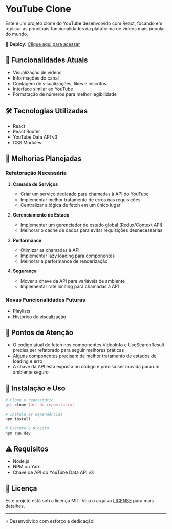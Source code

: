 # YouTube Clone

Este é um projeto clone do YouTube desenvolvido com React, focando em replicar as principais funcionalidades da plataforma de vídeos mais popular do mundo.

🔗 **Deploy:** [Clique aqui para acessar](https://youtube-clone-murex-chi.vercel.app/)

## 🚀 Funcionalidades Atuais

- Visualização de vídeos
- Informações do canal
- Contagem de visualizações, likes e inscritos
- Interface similar ao YouTube
- Formatação de números para melhor legibilidade

## 🛠️ Tecnologias Utilizadas

- React
- React Router
- YouTube Data API v3
- CSS Modules

## 🔄 Melhorias Planejadas

### Refatoração Necessária

1. **Camada de Serviços**
   - Criar um serviço dedicado para chamadas à API do YouTube
   - Implementar melhor tratamento de erros nas requisições
   - Centralizar a lógica de fetch em um único lugar

2. **Gerenciamento de Estado**
   - Implementar um gerenciador de estado global (Redux/Context API)
   - Melhorar o cache de dados para evitar requisições desnecessárias

3. **Performance**
   - Otimizar as chamadas à API
   - Implementar lazy loading para componentes
   - Melhorar a performance de renderização

4. **Segurança**
   - Mover a chave da API para variáveis de ambiente
   - Implementar rate limiting para chamadas à API

### Novas Funcionalidades Futuras

- Playlists
- Histórico de visualização

## 🚨 Pontos de Atenção

- O código atual de fetch nos componentes VideoInfo e UseSearchResult precisa ser refatorado para seguir melhores práticas
- Alguns componentes precisam de melhor tratamento de estados de loading e erro
- A chave da API está exposta no código e precisa ser movida para um ambiente seguro

## 🔧 Instalação e Uso

```bash
# Clone o repositório
git clone [url-do-repositorio]

# Instale as dependências
npm install

# Execute o projeto
npm run dev
```

## ⚠️ Requisitos

- Node.js
- NPM ou Yarn
- Chave de API do YouTube Data API v3

## 📄 Licença

Este projeto está sob a licença MIT. Veja o arquivo [LICENSE](LICENSE) para mais detalhes.

---

⚡ Desenvolvido com esforço e dedicação!
